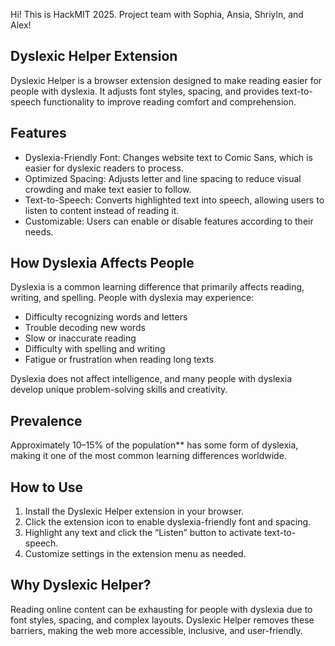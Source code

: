 Hi! This is HackMIT 2025. Project team with Sophia, Ansia, Shriyln, and Alex!

## Dyslexic Helper Extension

Dyslexic Helper is a browser extension designed to make reading easier for people with dyslexia. It adjusts font styles, spacing, and provides text-to-speech functionality to improve reading comfort and comprehension.

## Features

- Dyslexia-Friendly Font: Changes website text to Comic Sans, which is easier for dyslexic readers to process.  
- Optimized Spacing: Adjusts letter and line spacing to reduce visual crowding and make text easier to follow.  
- Text-to-Speech: Converts highlighted text into speech, allowing users to listen to content instead of reading it.  
- Customizable: Users can enable or disable features according to their needs.  

## How Dyslexia Affects People

Dyslexia is a common learning difference that primarily affects reading, writing, and spelling. People with dyslexia may experience:

- Difficulty recognizing words and letters  
- Trouble decoding new words  
- Slow or inaccurate reading  
- Difficulty with spelling and writing  
- Fatigue or frustration when reading long texts  

Dyslexia does not affect intelligence, and many people with dyslexia develop unique problem-solving skills and creativity.

## Prevalence

Approximately 10–15% of the population** has some form of dyslexia, making it one of the most common learning differences worldwide.

## How to Use

1. Install the Dyslexic Helper extension in your browser.  
2. Click the extension icon to enable dyslexia-friendly font and spacing.  
3. Highlight any text and click the “Listen” button to activate text-to-speech.  
4. Customize settings in the extension menu as needed.

## Why Dyslexic Helper?

Reading online content can be exhausting for people with dyslexia due to font styles, spacing, and complex layouts. Dyslexic Helper removes these barriers, making the web more accessible, inclusive, and user-friendly.

